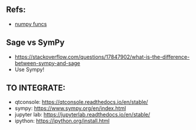 ## Refs:

* [numpy funcs](https://numpy.org/doc/stable/user/quickstart.html#functions-and-methods-overview)

## Sage vs SymPy

* https://stackoverflow.com/questions/17847902/what-is-the-difference-between-sympy-and-sage
* Use Sympy!

## TO INTEGRATE:

* qtconsole: https://qtconsole.readthedocs.io/en/stable/
* sympy: https://www.sympy.org/en/index.html
* jupyter lab: https://jupyterlab.readthedocs.io/en/stable/
* ipython: https://ipython.org/install.html